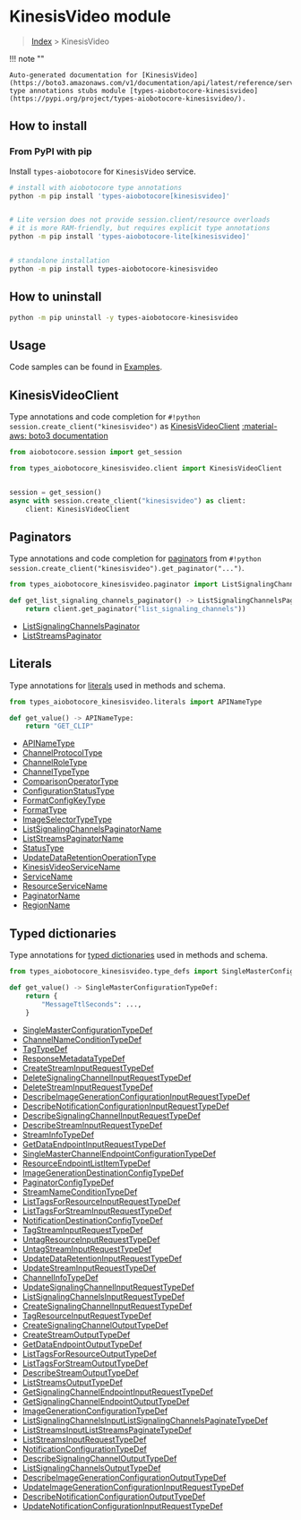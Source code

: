 # KinesisVideo module

> [Index](../README.md) > KinesisVideo


!!! note ""

    Auto-generated documentation for [KinesisVideo](https://boto3.amazonaws.com/v1/documentation/api/latest/reference/services/kinesisvideo.html#KinesisVideo)
    type annotations stubs module [types-aiobotocore-kinesisvideo](https://pypi.org/project/types-aiobotocore-kinesisvideo/).

## How to install



### From PyPI with pip

Install `types-aiobotocore` for `KinesisVideo` service.

```bash
# install with aiobotocore type annotations
python -m pip install 'types-aiobotocore[kinesisvideo]'


# Lite version does not provide session.client/resource overloads
# it is more RAM-friendly, but requires explicit type annotations
python -m pip install 'types-aiobotocore-lite[kinesisvideo]'


# standalone installation
python -m pip install types-aiobotocore-kinesisvideo
```



## How to uninstall

```bash
python -m pip uninstall -y types-aiobotocore-kinesisvideo
```

## Usage

Code samples can be found in [Examples](./usage.md).

## KinesisVideoClient

Type annotations and code completion for  `#!python session.create_client("kinesisvideo")` as [KinesisVideoClient](./client.md)
[:material-aws: boto3 documentation](https://boto3.amazonaws.com/v1/documentation/api/latest/reference/services/kinesisvideo.html#KinesisVideo.Client)

```python title="Usage example"
from aiobotocore.session import get_session

from types_aiobotocore_kinesisvideo.client import KinesisVideoClient


session = get_session()
async with session.create_client("kinesisvideo") as client:
    client: KinesisVideoClient
```


## Paginators

Type annotations and code completion for
[paginators](./paginators.md)
from `#!python session.create_client("kinesisvideo").get_paginator("...")`.

```python title="Usage example"
from types_aiobotocore_kinesisvideo.paginator import ListSignalingChannelsPaginator

def get_list_signaling_channels_paginator() -> ListSignalingChannelsPaginator:
    return client.get_paginator("list_signaling_channels"))
```

- [ListSignalingChannelsPaginator](./paginators.md#listsignalingchannelspaginator)
- [ListStreamsPaginator](./paginators.md#liststreamspaginator)








## Literals

Type annotations for [literals](./literals.md) used in methods and schema.

```python title="Usage example"
from types_aiobotocore_kinesisvideo.literals import APINameType

def get_value() -> APINameType:
    return "GET_CLIP"
```

- [APINameType](./literals.md#apinametype)
- [ChannelProtocolType](./literals.md#channelprotocoltype)
- [ChannelRoleType](./literals.md#channelroletype)
- [ChannelTypeType](./literals.md#channeltypetype)
- [ComparisonOperatorType](./literals.md#comparisonoperatortype)
- [ConfigurationStatusType](./literals.md#configurationstatustype)
- [FormatConfigKeyType](./literals.md#formatconfigkeytype)
- [FormatType](./literals.md#formattype)
- [ImageSelectorTypeType](./literals.md#imageselectortypetype)
- [ListSignalingChannelsPaginatorName](./literals.md#listsignalingchannelspaginatorname)
- [ListStreamsPaginatorName](./literals.md#liststreamspaginatorname)
- [StatusType](./literals.md#statustype)
- [UpdateDataRetentionOperationType](./literals.md#updatedataretentionoperationtype)
- [KinesisVideoServiceName](./literals.md#kinesisvideoservicename)
- [ServiceName](./literals.md#servicename)
- [ResourceServiceName](./literals.md#resourceservicename)
- [PaginatorName](./literals.md#paginatorname)
- [RegionName](./literals.md#regionname)




## Typed dictionaries

Type annotations for [typed dictionaries](./type_defs.md) used in methods and schema.

```python title="Usage example"
from types_aiobotocore_kinesisvideo.type_defs import SingleMasterConfigurationTypeDef

def get_value() -> SingleMasterConfigurationTypeDef:
    return {
        "MessageTtlSeconds": ...,
    }
```

- [SingleMasterConfigurationTypeDef](./type_defs.md#singlemasterconfigurationtypedef)
- [ChannelNameConditionTypeDef](./type_defs.md#channelnameconditiontypedef)
- [TagTypeDef](./type_defs.md#tagtypedef)
- [ResponseMetadataTypeDef](./type_defs.md#responsemetadatatypedef)
- [CreateStreamInputRequestTypeDef](./type_defs.md#createstreaminputrequesttypedef)
- [DeleteSignalingChannelInputRequestTypeDef](./type_defs.md#deletesignalingchannelinputrequesttypedef)
- [DeleteStreamInputRequestTypeDef](./type_defs.md#deletestreaminputrequesttypedef)
- [DescribeImageGenerationConfigurationInputRequestTypeDef](./type_defs.md#describeimagegenerationconfigurationinputrequesttypedef)
- [DescribeNotificationConfigurationInputRequestTypeDef](./type_defs.md#describenotificationconfigurationinputrequesttypedef)
- [DescribeSignalingChannelInputRequestTypeDef](./type_defs.md#describesignalingchannelinputrequesttypedef)
- [DescribeStreamInputRequestTypeDef](./type_defs.md#describestreaminputrequesttypedef)
- [StreamInfoTypeDef](./type_defs.md#streaminfotypedef)
- [GetDataEndpointInputRequestTypeDef](./type_defs.md#getdataendpointinputrequesttypedef)
- [SingleMasterChannelEndpointConfigurationTypeDef](./type_defs.md#singlemasterchannelendpointconfigurationtypedef)
- [ResourceEndpointListItemTypeDef](./type_defs.md#resourceendpointlistitemtypedef)
- [ImageGenerationDestinationConfigTypeDef](./type_defs.md#imagegenerationdestinationconfigtypedef)
- [PaginatorConfigTypeDef](./type_defs.md#paginatorconfigtypedef)
- [StreamNameConditionTypeDef](./type_defs.md#streamnameconditiontypedef)
- [ListTagsForResourceInputRequestTypeDef](./type_defs.md#listtagsforresourceinputrequesttypedef)
- [ListTagsForStreamInputRequestTypeDef](./type_defs.md#listtagsforstreaminputrequesttypedef)
- [NotificationDestinationConfigTypeDef](./type_defs.md#notificationdestinationconfigtypedef)
- [TagStreamInputRequestTypeDef](./type_defs.md#tagstreaminputrequesttypedef)
- [UntagResourceInputRequestTypeDef](./type_defs.md#untagresourceinputrequesttypedef)
- [UntagStreamInputRequestTypeDef](./type_defs.md#untagstreaminputrequesttypedef)
- [UpdateDataRetentionInputRequestTypeDef](./type_defs.md#updatedataretentioninputrequesttypedef)
- [UpdateStreamInputRequestTypeDef](./type_defs.md#updatestreaminputrequesttypedef)
- [ChannelInfoTypeDef](./type_defs.md#channelinfotypedef)
- [UpdateSignalingChannelInputRequestTypeDef](./type_defs.md#updatesignalingchannelinputrequesttypedef)
- [ListSignalingChannelsInputRequestTypeDef](./type_defs.md#listsignalingchannelsinputrequesttypedef)
- [CreateSignalingChannelInputRequestTypeDef](./type_defs.md#createsignalingchannelinputrequesttypedef)
- [TagResourceInputRequestTypeDef](./type_defs.md#tagresourceinputrequesttypedef)
- [CreateSignalingChannelOutputTypeDef](./type_defs.md#createsignalingchanneloutputtypedef)
- [CreateStreamOutputTypeDef](./type_defs.md#createstreamoutputtypedef)
- [GetDataEndpointOutputTypeDef](./type_defs.md#getdataendpointoutputtypedef)
- [ListTagsForResourceOutputTypeDef](./type_defs.md#listtagsforresourceoutputtypedef)
- [ListTagsForStreamOutputTypeDef](./type_defs.md#listtagsforstreamoutputtypedef)
- [DescribeStreamOutputTypeDef](./type_defs.md#describestreamoutputtypedef)
- [ListStreamsOutputTypeDef](./type_defs.md#liststreamsoutputtypedef)
- [GetSignalingChannelEndpointInputRequestTypeDef](./type_defs.md#getsignalingchannelendpointinputrequesttypedef)
- [GetSignalingChannelEndpointOutputTypeDef](./type_defs.md#getsignalingchannelendpointoutputtypedef)
- [ImageGenerationConfigurationTypeDef](./type_defs.md#imagegenerationconfigurationtypedef)
- [ListSignalingChannelsInputListSignalingChannelsPaginateTypeDef](./type_defs.md#listsignalingchannelsinputlistsignalingchannelspaginatetypedef)
- [ListStreamsInputListStreamsPaginateTypeDef](./type_defs.md#liststreamsinputliststreamspaginatetypedef)
- [ListStreamsInputRequestTypeDef](./type_defs.md#liststreamsinputrequesttypedef)
- [NotificationConfigurationTypeDef](./type_defs.md#notificationconfigurationtypedef)
- [DescribeSignalingChannelOutputTypeDef](./type_defs.md#describesignalingchanneloutputtypedef)
- [ListSignalingChannelsOutputTypeDef](./type_defs.md#listsignalingchannelsoutputtypedef)
- [DescribeImageGenerationConfigurationOutputTypeDef](./type_defs.md#describeimagegenerationconfigurationoutputtypedef)
- [UpdateImageGenerationConfigurationInputRequestTypeDef](./type_defs.md#updateimagegenerationconfigurationinputrequesttypedef)
- [DescribeNotificationConfigurationOutputTypeDef](./type_defs.md#describenotificationconfigurationoutputtypedef)
- [UpdateNotificationConfigurationInputRequestTypeDef](./type_defs.md#updatenotificationconfigurationinputrequesttypedef)

